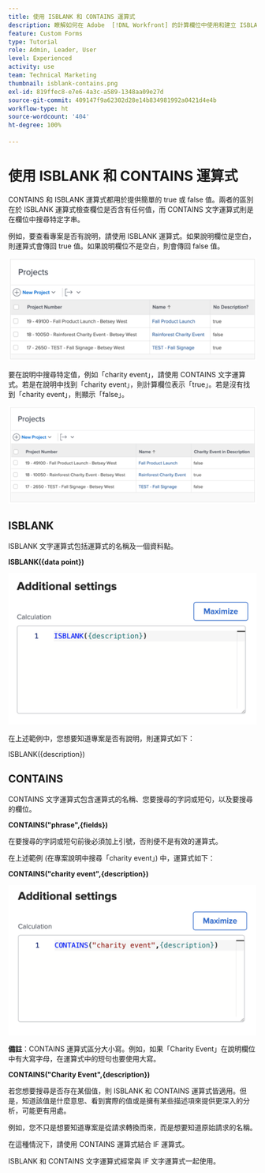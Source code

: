 ```yaml
---
title: 使用 ISBLANK 和 CONTAINS 運算式
description: 瞭解如何在 Adobe  [!DNL Workfront] 的計算欄位中使用和建立 ISBLANK 和 CONTAINS 運算式。
feature: Custom Forms
type: Tutorial
role: Admin, Leader, User
level: Experienced
activity: use
team: Technical Marketing
thumbnail: isblank-contains.png
exl-id: 819ffec8-e7e6-4a3c-a589-1348aa09e27d
source-git-commit: 409147f9a62302d28e14b834981992a0421d4e4b
workflow-type: ht
source-wordcount: '404'
ht-degree: 100%

---
```


# 使用 ISBLANK 和 CONTAINS 運算式

CONTAINS 和 ISBLANK 運算式都用於提供簡單的 true 或 false 值。兩者的區別在於 ISBLANK 運算式檢查欄位是否含有任何值，而 CONTAINS 文字運算式則是在欄位中搜尋特定字串。

例如，要查看專案是否有說明，請使用 ISBLANK 運算式。如果說明欄位是空白，則運算式會傳回 true 值。如果說明欄位不是空白，則會傳回 false 值。

![附帶使用情況報告的工作負載平衡器](assets/isblank01.png)

要在說明中搜尋特定值，例如「charity event」，請使用 CONTAINS 文字運算式。若是在說明中找到「charity event」，則計算欄位表示「true」。若是沒有找到「charity event」，則顯示「false」。

![附帶使用情況報告的工作負載平衡器](assets/isblank02.png)

## ISBLANK

ISBLANK 文字運算式包括運算式的名稱及一個資料點。

**ISBLANK({data point})**

![附帶使用情況報告的工作負載平衡器](assets/isblank03.png)

在上述範例中，您想要知道專案是否有說明，則運算式如下：

ISBLANK({description})

## CONTAINS

CONTAINS 文字運算式包含運算式的名稱、您要搜尋的字詞或短句，以及要搜尋的欄位。

**CONTAINS(&quot;phrase&quot;,{fields})**

在要搜尋的字詞或短句前後必須加上引號，否則便不是有效的運算式。

在上述範例 (在專案說明中搜尋「charity event」) 中，運算式如下：

**CONTAINS(&quot;charity event&quot;,{description})**

![附帶使用情況報告的工作負載平衡器](assets/isblank04.png)

**備註**：CONTAINS 運算式區分大小寫。例如，如果「Charity Event」在說明欄位中有大寫字母，在運算式中的短句也要使用大寫。

**CONTAINS(&quot;Charity Event&quot;,{description})**

若您想要搜尋是否存在某個值，則 ISBLANK 和 CONTAINS 運算式皆適用。但是，知道該值是什麼意思、看到實際的值或是擁有某些描述項來提供更深入的分析，可能更有用處。

例如，您不只是想要知道專案是從請求轉換而來，而是想要知道原始請求的名稱。

在這種情況下，請使用 CONTAINS 運算式結合 IF 運算式。

ISBLANK 和 CONTAINS 文字運算式經常與 IF 文字運算式一起使用。
